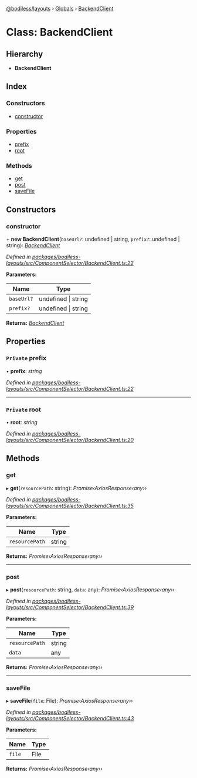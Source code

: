 [@bodiless/layouts](../README.md) › [Globals](../globals.md) › [BackendClient](backendclient.md)

# Class: BackendClient

## Hierarchy

* **BackendClient**

## Index

### Constructors

* [constructor](backendclient.md#constructor)

### Properties

* [prefix](backendclient.md#private-prefix)
* [root](backendclient.md#private-root)

### Methods

* [get](backendclient.md#get)
* [post](backendclient.md#post)
* [saveFile](backendclient.md#savefile)

## Constructors

###  constructor

\+ **new BackendClient**(`baseUrl?`: undefined | string, `prefix?`: undefined | string): *[BackendClient](backendclient.md)*

*Defined in [packages/bodiless-layouts/src/ComponentSelector/BackendClient.ts:22](https://github.com/johnsonandjohnson/Bodiless-JS/blob/8d63f93c/packages/bodiless-layouts/src/ComponentSelector/BackendClient.ts#L22)*

**Parameters:**

Name | Type |
------ | ------ |
`baseUrl?` | undefined &#124; string |
`prefix?` | undefined &#124; string |

**Returns:** *[BackendClient](backendclient.md)*

## Properties

### `Private` prefix

• **prefix**: *string*

*Defined in [packages/bodiless-layouts/src/ComponentSelector/BackendClient.ts:22](https://github.com/johnsonandjohnson/Bodiless-JS/blob/8d63f93c/packages/bodiless-layouts/src/ComponentSelector/BackendClient.ts#L22)*

___

### `Private` root

• **root**: *string*

*Defined in [packages/bodiless-layouts/src/ComponentSelector/BackendClient.ts:20](https://github.com/johnsonandjohnson/Bodiless-JS/blob/8d63f93c/packages/bodiless-layouts/src/ComponentSelector/BackendClient.ts#L20)*

## Methods

###  get

▸ **get**(`resourcePath`: string): *Promise‹AxiosResponse‹any››*

*Defined in [packages/bodiless-layouts/src/ComponentSelector/BackendClient.ts:35](https://github.com/johnsonandjohnson/Bodiless-JS/blob/8d63f93c/packages/bodiless-layouts/src/ComponentSelector/BackendClient.ts#L35)*

**Parameters:**

Name | Type |
------ | ------ |
`resourcePath` | string |

**Returns:** *Promise‹AxiosResponse‹any››*

___

###  post

▸ **post**(`resourcePath`: string, `data`: any): *Promise‹AxiosResponse‹any››*

*Defined in [packages/bodiless-layouts/src/ComponentSelector/BackendClient.ts:39](https://github.com/johnsonandjohnson/Bodiless-JS/blob/8d63f93c/packages/bodiless-layouts/src/ComponentSelector/BackendClient.ts#L39)*

**Parameters:**

Name | Type |
------ | ------ |
`resourcePath` | string |
`data` | any |

**Returns:** *Promise‹AxiosResponse‹any››*

___

###  saveFile

▸ **saveFile**(`file`: File): *Promise‹AxiosResponse‹any››*

*Defined in [packages/bodiless-layouts/src/ComponentSelector/BackendClient.ts:43](https://github.com/johnsonandjohnson/Bodiless-JS/blob/8d63f93c/packages/bodiless-layouts/src/ComponentSelector/BackendClient.ts#L43)*

**Parameters:**

Name | Type |
------ | ------ |
`file` | File |

**Returns:** *Promise‹AxiosResponse‹any››*
